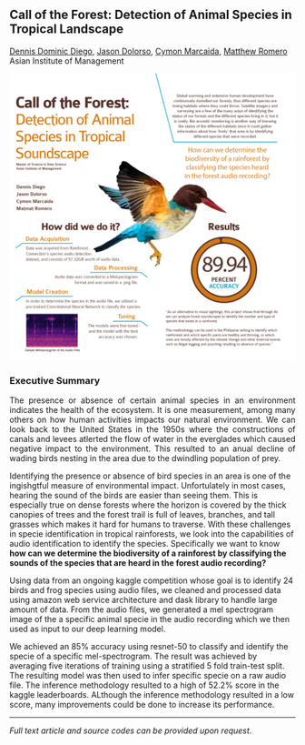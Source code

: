 ## Call of the Forest: Detection of Animal Species in Tropical Landscape

[Dennis Dominic Diego](https://www.linkedin.com/in/dennis-dominic-diego),
[Jason Dolorso](https://www.linkedin.com/in/jasondolorso/), 
[Cymon Marcaida](https://www.linkedin.com/in/cymonmarcaida/), 
[Matthew Romero](https://www.linkedin.com/in/matmatromero)  
Asian Institute of Management

[<img src="../images/Rainforest.png"/>](https://raw.githubusercontent.com/jasondolorso/jasondolorso.github.io/master/images/Rainforest.png)

### Executive Summary
<p align="justify">
The presence or absence of certain animal species in an environment indicates the health of the ecosystem. It is one measurement, among many others on how human activities impacts our natural environment. We can look back to the United States in the 1950s where the constructions of canals and levees atlerted the flow of water in the everglades which caused negative impact to the environment. This resulted to an anual decline of wading birds nesting in the area due to the dwindling population of prey.

Identifying the presence or absence of bird species in an area is one of the ingishgtful measure of environmental impact. Unfortulately in most cases, hearing the sound of the birds are easier than seeing them. This is especially true on dense forests where the horizon is covered by the thick canopies of trees and the forest trail is full of leaves, branches, and tall grasses which makes it hard for humans to traverse. With these challenges in specie identification in tropical rainforests, we look into the capabilities of audio identification to identify the species. Specifically we want to know **how can we determine the biodiversity of a rainforest by classifying the sounds of the species that are heard in the forest audio recording?**

Using data from an ongoing kaggle competition whose goal is to identify 24 birds and frog species using audio files, we cleaned and processed data using amazon web service architecture and dask library to handle large amount of data. From the audio files, we generated a mel spectrogram image of the a specific animal specie in the audio recording which we then used as input to our deep learning model.

We achieved an 85% accuracy using resnet-50 to classify and identify the specie of a specific mel-spectrogram. The result was achieved by averaging five iterations of training using a stratified 5 fold train-test split. The resulting model was then used to infer specific specie on a raw audio file. The inference methodology resulted to a high of 52.2% score in the kaggle leaderboards. ALthough the inference methodology resulted in a low score, many improvements could be done to increase its performance.
</p>

---

*Full text article and source codes can be provided upon request*.


